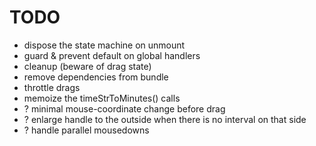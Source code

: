 
# TODO

- dispose the state machine on unmount
- guard & prevent default on global handlers
- cleanup (beware of drag state)
- remove dependencies from bundle
- throttle drags
- memoize the timeStrToMinutes() calls
- ? minimal mouse-coordinate change before drag
- ? enlarge handle to the outside when there is no interval on that side
- ? handle parallel mousedowns
